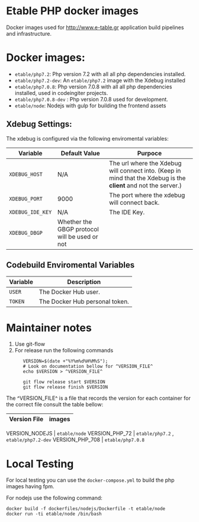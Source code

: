 # Etable PHP docker images

Docker images used for http://www.e-table.gr application build pipelines and infrastructure.

# Docker images:

* `etable/php7.2`: Php version 7.2 with all all php dependencies installed.
* `etable/php7.2-dev`: An `etable/php7.2` image with the Xdebug installed
* `etable/php7.0.8`: Php version 7.0.8 with all all php dependencies installed, used in codeingiter projects.
* `etable/php7.0.8-dev` : Php version 7.0.8 used for development.
* `etable/node`: Nodejs with gulp for building the frontend assets

## Xdebug Settings:
The xdebug is configured via the following enviromental variables:

Variable | Default Value | Purpoce
--- | --- | ---
`XDEBUG_HOST` | N/A | The url where the Xdebug will connect into. (Keep in mind that the Xdebug is the **client** and not the server.)
`XDEBUG_PORT` | 9000 | The port where the xdebug will connect back.
`XDEBUG_IDE_KEY` | N/A | The IDE Key.
`XDEBUG_DBGP` | Whether the GBGP protocol will be used or not

## Codebuild Enviromental Variables

Variable | Description
--- | ---
`USER` | The Docker Hub user.
`TOKEN` | The Docker Hub personal token.

# Maintainer notes

1. Use git-flow
2. For release run the following commands
   ```
      VERSION=$(date +"%Y%m%d%H%M%S");
      # Look on documentation bellow for ^VERSION_FILE^ 
      echo $VERSION > ^VERSION_FILE^

      git flow release start $VERSION
      git flow release finish $VERSION
   ````
The ^VERSION_FILE^ is a file that records the version for each container for the correct file consult the table bellow:

Version File | images
--- | ---

VERSION_NODEJS | `etable/node`
VERSION_PHP_72 | `etable/php7.2` , `etable/php7.2-dev`
VERSION_PHP_708 | `etable/php7.0.8`


# Local Testing
For local testing you can use the `docker-compose.yml` to build the php images having fpm. 

For nodejs use the following command:

```
docker build -f dockerfiles/nodejs/Dockerfile -t etable/node
docker run -ti etable/node /bin/bash
```